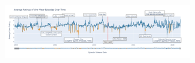 ![alt text](https://github.com/bryantjay/Portfolio/blob/main/One%20Piece%20Plotly%20Analysis/visualizations/Screenshot%202025-03-05%20144427.png?raw=true)

